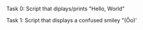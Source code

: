 Task 0: Script that diplays/prints "Hello, World"

Task 1: Script that displays a confused smiley "(Ôo)'
